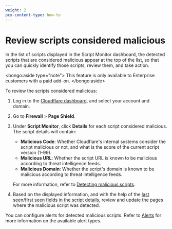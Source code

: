 ```yaml
---
weight: 2
pcx-content-type: how-to
---
```


# Review scripts considered malicious

In the list of scripts displayed in the Script Monitor dashboard, the detected scripts that are considered malicious appear at the top of the list, so that you can quickly identify those scripts, review them, and take action.

<bongo:aside type="note">
This feature is only available to Enterprise customers with a paid add-on.
</bongo:aside>

To review the scripts considered malicious:

1. Log in to the [Cloudflare dashboard](https://dash.cloudflare.com/), and select your account and domain.
1. Go to **Firewall** > **Page Shield**.
1. Under **Script Monitor**, click **Details** for each script considered malicious. The script details will contain:

   - **Malicious Code**: Whether Cloudflare's internal systems consider the script malicious or not, and what is the score of the current script version (1-99).
   - **Malicious URL**: Whether the script URL is known to be malicious according to threat intelligence feeds.
   - **Malicious Domain**: Whether the script's domain is known to be malicious according to threat intelligence feeds.

   For more information, refer to [Detecting malicious scripts](/about/malicious-script-detection).

1. Based on the displayed information, and with the help of the [last seen/first seen fields in the script details](/use-dashboard/monitor-scripts#view-script-details), review and update the pages where the malicious script was detected.

You can configure alerts for detected malicious scripts. Refer to [Alerts](/reference/alerts) for more information on the available alert types.
